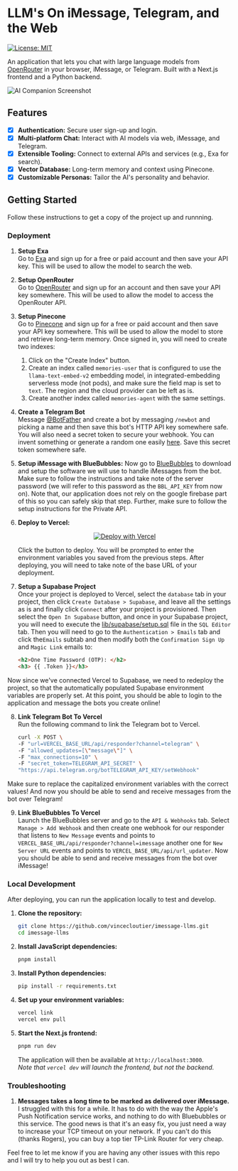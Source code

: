 # LLM's On iMessage, Telegram, and the Web

[![License: MIT](https://img.shields.io/badge/License-MIT-yellow.svg)](https://opensource.org/licenses/MIT)

An application that lets you chat with large language models from [OpenRouter](https://openrouter.ai/models) in your browser, iMessage, or Telegram. Built with a Next.js frontend and a Python backend.

![AI Companion Screenshot](https://place-hold.it/1280x720?text=App+Screenshot+Here)

## Features
- [x] **Authentication:** Secure user sign-up and login.
- [x] **Multi-platform Chat:** Interact with AI models via web, iMessage, and Telegram.
- [x] **Extensible Tooling:** Connect to external APIs and services (e.g., Exa for search).
- [x] **Vector Database:** Long-term memory and context using Pinecone.
- [x] **Customizable Personas:** Tailor the AI's personality and behavior.

## Getting Started

Follow these instructions to get a copy of the project up and runnning.


### Deployment

1. **Setup Exa** <br>
 Go to [Exa](https://dashboard.exa.ai/login?redirect=/home) and sign up for a free or paid account and then save your API key. This will be used to allow the model to search the web.

2. **Setup OpenRouter** <br>
 Go to [OpenRouter](https://openrouter.ai/models) and sign up for an account and then save your API key somewhere. This will be used to allow the model to access the OpenRouter API.

3. **Setup Pinecone** <br>
 Go to [Pinecone](https://www.pinecone.io/pricing) and sign up for a free or paid account and then save your API key somewhere. This will be used to allow the model to store and retrieve long-term memory. Once signed in, you will need to create two indexes:
    1. Click on the "Create Index" button.
    2. Create an index called `memories-user` that is configured to use the `llama-text-embed-v2` embedding model, in integrated-embedding serverless mode (not pods), and make sure the field map is set to `text`. The region and the cloud provider can be left as is. 
    3. Create another index called `memories-agent` with the same settings.

4. **Create a Telegram Bot** <br>
 Message [@BotFather](https://t.me/BotFather) and create a bot by messaging `/newbot` and picking a name and then save this bot's HTTP API key somewhere safe. You will also need a secret token to secure your webhook. You can invent something or generate a random one easily [here](https://randomkeygen.com). Save this secret token somewhere safe.

5. **Setup iMessage with BlueBubbles:**
Now go to [BlueBubbles](https://bluebubbles.app/install/) to download and setup the software we will use to handle iMessages from the bot. Make sure to follow the instructions and take note of the server password (we will refer to this password as the `BBL_API_KEY` from now on). Note that, our application does not rely on the google firebase part of this so you can safely skip that step. Further, make sure to follow the setup instructions for the Private API.

6.  **Deploy to Vercel:**
    <div align="center">
      <a href="https://vercel.com/new/clone?repository-url=https://github.com/vincecloutier/imessage-llms&env=BBL_API_KEY,EXA_API_KEY,OPENROUTER_API_KEY,PINECONE_API_KEY,TELEGRAM_API_KEY,TELEGRAM_API_SECRET">
        <img src="https://vercel.com/button" alt="Deploy with Vercel"/>
      </a>
    </div>
    <p>Click the button to deploy. You will be prompted to enter the environment variables you saved from the previous steps. After deploying, you will need to take note of the base URL of your deployment.</p>

7. **Setup a Supabase Project** <br>
Once your project is deployed to Vercel, select the `database` tab in your project, then click `Create Database > Supabase`, and leave all the settings as is and finally click `Connect` after your project is provisioned. Then select the `Open In Supabase` button, and once in your Supabase project, you will need to execute the [lib/supabase/setup.sql](lib/supabase/setup.sql) file in the `SQL Editor` tab. Then you will need to go to the `Authentication > Emails` tab and click the`Emails` subtab and then modify both the `Confirmation Sign Up` and `Magic Link` emails to: 
    ```html
    <h2>One Time Password (OTP): </h2>
    <h3> {{ .Token }}</h3>
    ```
Now since we've connected Vercel to Supabase, we need to redeploy the project, so that the automatically populated Supabase environment variables are properly set. At this point, you should be able to login to the application and message the bots you create online!

8. **Link Telegram Bot To Vercel** <br>
Run the following command to link the Telegram bot to Vercel. 
    ```bash
    curl -X POST \
    -F "url=VERCEL_BASE_URL/api/responder?channel=telegram" \
    -F "allowed_updates=[\"message\"]" \
    -F "max_connections=10" \
    -F "secret_token=TELEGRAM_API_SECRET" \
    "https://api.telegram.org/botTELEGRAM_API_KEY/setWebhook"
    ```
Make sure to replace the capitalized environment variables with the correct values! And now you should be able to send and receive messages from the bot over Telegram!

9. **Link BlueBubbles To Vercel** <br>
Launch the BlueBubbles server and go to the `API & Webhooks` tab. Select `Manage > Add Webhook` and then create one webhook for our responder that listens to `New Message` events and points to `VERCEL_BASE_URL/api/responder?channel=imessage` another one for `New Server URL` events and points to `VERCEL_BASE_URL/api/url_updater`. Now you should be able to send and receive messages from the bot over iMessage!

### Local Development
After deploying, you can run the application locally to test and develop.

1.  **Clone the repository:**
    ```bash
    git clone https://github.com/vincecloutier/imessage-llms.git
    cd imessage-llms
    ```

2.  **Install JavaScript dependencies:**
    ```bash
    pnpm install
    ```

3.  **Install Python dependencies:**
    ```bash
    pip install -r requirements.txt
    ```

4.  **Set up your environment variables:**
    ```bash
    vercel link
    vercel env pull
    ```

5.  **Start the Next.js frontend:**
    ```bash
    pnpm run dev
    ```
    The application will then be available at `http://localhost:3000`. <br> _Note that `vercel dev` will launch the frontend, but not the backend._


### Troubleshooting
1. **Messages takes a long time to be marked as delivered over iMessage.** <br>
I struggled with this for a while. It has to do with the way the Apple's Push Notification service works, and nothing to do with Bluebubbles or this service. The good news is that it's an easy fix, you just need a way to increase your TCP timeout on your network. If you can't do this (thanks Rogers), you can buy a top tier TP-Link Router for very cheap.

Feel free to let me know if you are having any other issues with this repo and I will try to help you out as best I can.